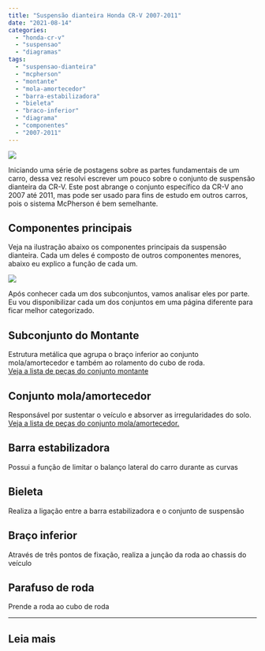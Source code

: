 ```yaml
---
title: "Suspensão dianteira Honda CR-V 2007-2011"
date: "2021-08-14"
categories:
  - "honda-cr-v"
  - "suspensao"
  - "diagramas"
tags:
  - "suspensao-dianteira"
  - "mcpherson"
  - "montante"
  - "mola-amortecedor"
  - "barra-estabilizadora"
  - "bieleta"
  - "braco-inferior"
  - "diagrama"
  - "componentes"
  - "2007-2011"
---
```


![](https://garagemdomadeira.com/wp-content/uploads/2021/08/header_suspensao_diant.jpg?w=1024)

Iniciando uma série de postagens sobre as partes fundamentais de um carro, dessa vez resolvi escrever um pouco sobre o conjunto de suspensão dianteira da CR-V. Este post abrange o conjunto específico da CR-V ano 2007 até 2011, mas pode ser usado para fins de estudo em outros carros, pois o sistema McPherson é bem semelhante.

<!--more-->

## Componentes principais

Veja na ilustração abaixo os componentes principais da suspensão dianteira. Cada um deles é composto de outros componentes menores, abaixo eu explico a função de cada um.

![](https://garagemdomadeira.com/wp-content/uploads/2021/08/suspensao_dianteira.gif?w=956)

Após conhecer cada um dos subconjuntos, vamos analisar eles por parte. Eu vou disponibilizar cada um dos conjuntos em uma página diferente para ficar melhor categorizado.

## Subconjunto do Montante

Estrutura metálica que agrupa o braço inferior ao conjunto mola/amortecedor e também ao rolamento do cubo de roda.  
[Veja a lista de peças do conjunto montante](https://garagemdomadeira.com/2021/08/14/diagrama-montante-dianteiro-honda-cr-v/)

## Conjunto mola/amortecedor

Responsável por sustentar o veículo e absorver as irregularidades do solo.  
[Veja a lista de peças do conjunto mola/amortecedor.](https://garagemdomadeira.com/2021/08/14/diagrama-conjunto-mola-amortecedor-honda-cr-v/)

## Barra estabilizadora

Possui a função de limitar o balanço lateral do carro durante as curvas

## Bieleta

Realiza a ligação entre a barra estabilizadora e o conjunto de suspensão

## Braço inferior

Através de três pontos de fixação, realiza a junção da roda ao chassis do veículo

## Parafuso de roda

Prende a roda ao cubo de roda

* * *

## Leia mais
